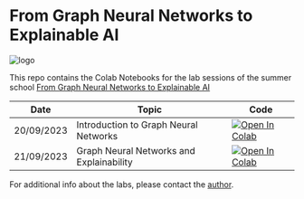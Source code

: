 # From Graph Neural Networks to Explainable AI
![logo](https://indico.ph.liv.ac.uk/event/1332/attachments/2983/4092/Logo_School.png?from_preview=1)

This repo contains the Colab Notebooks for the lab sessions of the summer school [From Graph Neural Networks to Explainable AI](https://indico.ph.liv.ac.uk/event/1332/)

**Date** | **Topic** | **Code** 
------------ | ------------- | ------------
20/09/2023  | Introduction to Graph Neural Networks | [![Open In Colab](https://colab.research.google.com/assets/colab-badge.svg)](https://colab.research.google.com/github/alessiodevoto/gnns_xai_liverpool/blob/main/notebooks/A_Primer_on_Graph_Neural_Networks_(Liverpool).ipynb) |
21/09/2023  |  Graph Neural Networks and Explainability| [![Open In Colab](https://colab.research.google.com/assets/colab-badge.svg)](https://www.creativefabrica.com/wp-content/uploads/2021/04/28/Work-In-Progress-Stamp-Vector-Illustrati-Graphics-11432530-1-1-580x348.jpg) |


For additional info about the labs, please contact the [author](https://alessiodevoto.github.io).



